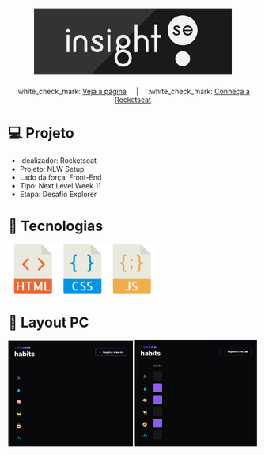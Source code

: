 <h1 align="center">
    <img src="./files/logo.jpg" alt="" width="400">
</h1>

<p align="center">
  :white_check_mark: <a href="https://andreadcsousa.github.io/rocketseat_nlw_setup" target="_blank">Veja a página</a>
 &nbsp;&nbsp;&nbsp; | &nbsp;&nbsp;&nbsp;
  :white_check_mark: <a href="https://rocketseat.com.br/" target="_blank">Conheça a Rocketseat</a>
</p>

# :computer: Projeto
 
- Idealizador: Rocketseat
- Projeto: NLW Setup
- Lado da força: Front-End
- Tipo: Next Level Week 11
- Etapa: Desafio Explorer

# :rocket: Tecnologias

<img src="./files/html.svg" width="100"><img src="./files/css.svg" width="100"><img src="./files/javascript.svg" width="100">

# :art: Layout PC

<img src="./files/pc-resume.jpg" alt="" width="50%"> <img src="./files/add-habit.jpg" alt="" width="49%">
